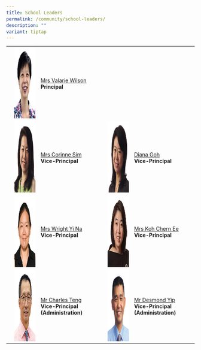 ```yaml
---
title: School Leaders
permalink: /community/school-leaders/
description: ""
variant: tiptap
---
```

<table><tbody><tr><td rowspan="1" colspan="1"><p></p></td><td rowspan="1" colspan="1"><div class="isomer-image-wrapper"><img style="width: 100%;" height="190" width="150" alt="" src="/images/Common/sl-vwilson.jpg"></div></td><td rowspan="1" colspan="1"><p></p><p><a href="mailto:Valarie_koh@schools.gov.sg" rel="noopener noreferrer nofollow" target="_blank">Mrs Valarie Wilson</a><br><strong>Principal</strong></p></td><td rowspan="1" colspan="1"><p></p></td><td rowspan="1" colspan="1"><p></p></td><td rowspan="1" colspan="1"><p></p></td></tr><tr><td rowspan="1" colspan="1"><p></p></td><td rowspan="1" colspan="1"><div class="isomer-image-wrapper"><img style="width: 100%;" height="190" width="150" alt="" src="/images/Common/sl-csim.jpg"></div></td><td rowspan="1" colspan="1"><p></p><p><a href="mailto:Corinne_SIM@schools.gov.sg" rel="noopener noreferrer nofollow" target="_blank">Mrs Corinne Sim</a><br><strong>Vice-Principal</strong></p></td><td rowspan="1" colspan="1"><p></p></td><td rowspan="1" colspan="1"><div class="isomer-image-wrapper"><img style="width: 100%;" height="190" width="150" alt="" src="/images/Common/sl-dgoh.jpg"></div></td><td rowspan="1" colspan="1"><p></p><p><a href="mailto:Diana_TAN@schools.gov.sg" rel="noopener noreferrer nofollow" target="_blank">Diana Goh</a><br><strong>Vice-Principal</strong></p></td></tr><tr><td rowspan="1" colspan="1"><p></p></td><td rowspan="1" colspan="1"><div class="isomer-image-wrapper"><img style="width: 100%;" height="190" width="150" alt="" src="/images/Common/sl_wyn.jpg"></div></td><td rowspan="1" colspan="1"><p></p><p><a href="mailto:Chng_Yi_Na@schools.gov.sg" rel="noopener noreferrer nofollow" target="_blank">Mrs Wright Yi Na</a><br><strong>Vice-Principal</strong></p></td><td rowspan="1" colspan="1"><p></p></td><td rowspan="1" colspan="1"><div class="isomer-image-wrapper"><img style="width: 100%;" height="190" width="150" alt="" src="/images/Common/sl-kohce.jpg"></div></td><td rowspan="1" colspan="1"><p></p><p><a href="mailto:YEOW_Chern_Ee@schools.gov.sg" rel="noopener noreferrer nofollow" target="_blank">Mrs Koh Chern Ee</a><br><strong>Vice-Principal</strong></p></td></tr><tr><td rowspan="1" colspan="1"><p>        </p></td><td rowspan="1" colspan="1"><div class="isomer-image-wrapper"><img style="width: 100%;" height="190" width="150" alt="" src="/images/Common/sl-cteng.jpg"></div></td><td rowspan="1" colspan="1"><p><a href="mailto:teng_tat_meng_charles@schools.gov.sg" rel="noopener noreferrer nofollow" target="_blank">Mr Charles Teng</a><br><strong>Vice-Principal (Administration)</strong></p></td><td rowspan="1" colspan="1"><p>        </p></td><td rowspan="1" colspan="1"><div class="isomer-image-wrapper"><img style="width: 100%;" height="190" width="150" alt="" src="/images/Common/sl-dyip1.jpg"></div></td><td rowspan="1" colspan="1"><p><a href="mailto:yip_wai_choong@schools.gov.sg" rel="noopener noreferrer nofollow" target="_blank">Mr Desmond Yip</a><br><strong>Vice-Principal (Administration)</strong>&nbsp;</p></td></tr></tbody></table><p>&nbsp;</p><p></p>